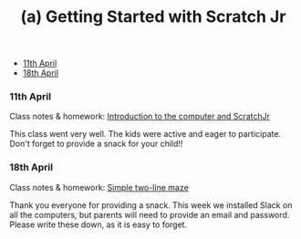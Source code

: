 <header>
<h1>(a) Getting Started with Scratch Jr</h1>
</header>

- [11th April](#11th-april)
- [18th April](#18th-april)


### 11th April

Class notes & homework: [Introduction to the computer and ScratchJr](../lessons/jc_a_001.html)

This class went very well. The kids were active and eager to participate. Don't forget to provide a snack for your child!!


### 18th April

Class notes & homework: [Simple two-line maze](../lessons/jc_a_002.html)

Thank you everyone for providing a snack. This week we installed Slack on all the computers, but parents will need to provide an email and password. Please write these down, as it is easy to forget.
